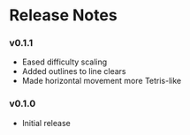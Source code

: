 # Release Notes

### v0.1.1 
* Eased difficulty scaling
* Added outlines to line clears
* Made horizontal movement more Tetris-like

### v0.1.0 
* Initial release
